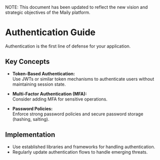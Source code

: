 NOTE: This document has been updated to reflect the new vision and strategic objectives of the Maily platform.

# Authentication Guide

Authentication is the first line of defense for your application.

## Key Concepts

- **Token-Based Authentication:**  
  Use JWTs or similar token mechanisms to authenticate users without maintaining session state.

- **Multi-Factor Authentication (MFA):**  
  Consider adding MFA for sensitive operations.

- **Password Policies:**  
  Enforce strong password policies and secure password storage (hashing, salting).

## Implementation

- Use established libraries and frameworks for handling authentication.
- Regularly update authentication flows to handle emerging threats. 